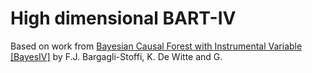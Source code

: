 # High dimensional BART-IV

Based on work from [Bayesian Causal Forest with Instrumental Variable [BayesIV]](https://github.com/fbargaglistoffi/BCF-IV) by F.J. Bargagli-Stoffi, K. De Witte and G.

